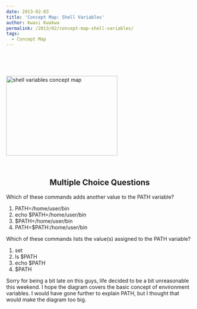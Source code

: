 ```yaml
---
date: 2013-02-03
title: 'Concept Map: Shell Variables'
author: Kwasi Kwakwa
permalink: /2013/02/concept-map-shell-variables/
tags:
  - Concept Map
---
```

&nbsp;

&nbsp;

[<img class="size-medium wp-image-1610 aligncenter" alt="shell variables concept map" src="http://teaching.software-carpentry.org/wp-content/uploads/2013/02/shell-var-concept-map-300x215.png" width="300" height="215" />][1]

&nbsp;

<h2 style="text-align: center;">
  <strong>Multiple Choice Questions</strong>
</h2>

<p style="text-align: left;">
  Which of these commands adds another value to the PATH variable?
</p>

1.  PATH=/home/user/bin
2.  echo $PATH=/home/user/bin
3.  $PATH=/home/user/bin
4.  PATH=$PATH:/home/user/bin

Which of these commands lists the value(s) assigned to the PATH variable?

1.  <span style="line-height: 16px;">set</span>
2.  ls $PATH
3.  echo $PATH
4.  $PATH

Sorry for being a bit late on this guys, life decided to be a bit unreasonable this weekend. I hope the diagram covers the basic concept of environment variables. I would have gone further to explain PATH, but I thought that would make the diagram too big.

 [1]: http://teaching.software-carpentry.org/wp-content/uploads/2013/02/shell-var-concept-map.png
